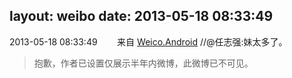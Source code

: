 layout: weibo
date: 2013-05-18 08:33:49
---
2013-05-18 08:33:49  &nbsp;&nbsp;&nbsp;&nbsp;&nbsp;&nbsp; 来自 <a href="http://app.weibo.com/t/feed/l4RWD" rel="nofollow">Weico.Android</a>
//@任志强:妹太多了。
>  抱歉，作者已设置仅展示半年内微博，此微博已不可见。 ​​​
